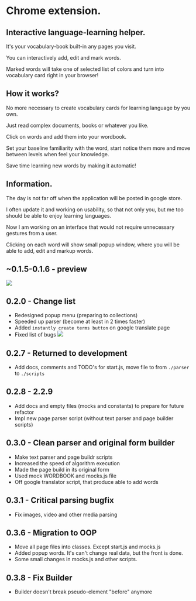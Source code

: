 # Chrome extension.
## Interactive language-learning helper.
It's your vocabulary-book built-in any pages you visit. 

You can interactively add, edit and mark words. 

Marked words will take one of selected list of colors and turn into vocabulary card right in your browser!

## How it works? 
No more necessary to create vocabulary cards for learning language by you own. 

Just read complex documents, books or whatever you like. 

Click on words and add them into your wordbook.

Set your baseline familiarity with the word, start notice them more and move between levels when feel your knowledge.

Save time learning new words by making it automatic!

## Information.
The day is not far off when the application will be posted in google store. 

I often update it and working on usability, so that not only you, but me too should be able to enjoy learning languages.

Now I am working on an interface that would not require unnecessary gestures from a user.

Clicking on each word will show small popup window, where you will be able to add, edit and markup words.

## ~0.1.5-0.1.6 - preview
![](https://sun9-31.userapi.com/rIXe5gjImJUmVA2AIUShndTDDTXp_5mojL55Vg/5XZGeZK_Uso.jpg)

## 0.2.0 - Change list
- Redesigned popup menu (preparing to collections)
- Speeded up parser (become at least in 2 times faster)
- Added `instantly create terms button` on google translate page
- Fixed list of bugs
![](https://sun9-6.userapi.com/7N36ebXciQqlCgqGvYB9ThFMw_RNnD3yCWzalQ/sp3mE8Cowoc.jpg)
  
## 0.2.7 - Returned to development
- Add docs, comments and TODO's for start.js, move file to from `./parser` to `./scripts`

## 0.2.8 - 2.2.9
- Add docs and empty files (mocks and constants) to prepare for future refactor
- Impl new page parser script (without text parser and page builder scripts)

## 0.3.0 - Clean parser and original form builder
- Make text parser and page buildr scripts
- Increased the speed of algorithm execution
- Made the page build in its original form
- Used mock WORDBOOK and mocks.js file
- Off google translator script, that produce able to add words

## 0.3.1 - Critical parsing bugfix
- Fix images, video and other media parsing

## 0.3.6 - Migration to OOP
- Move all page files into classes. Except start.js and mocks.js
- Added popup words. It's can't change real data, but the front is done.
- Some small changes in mocks.js and other scripts.

## 0.3.8 - Fix Builder
- Builder doesn't break pseudo-element "before" anymore